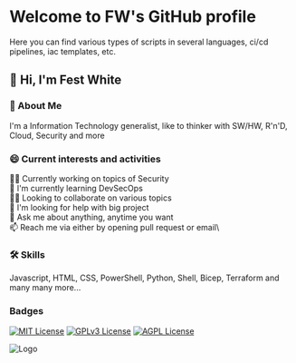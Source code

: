 # Welcome to FW's GitHub profile

Here you can find various types of scripts in several languages, ci/cd pipelines, iac templates, etc.


## 👋 Hi, I'm Fest White


### 🚀 About Me
I'm a Information Technology generalist, like to thinker with SW/HW, R'n'D, Cloud, Security and more 


### 😄 Current interests and activities
👩‍💻 Currently working on topics of Security\
🧠 I'm currently learning DevSecOps\
👯‍♀️ Looking to collaborate on various topics\
🤔 I'm looking for help with big project\
💬 Ask me about anything, anytime you want\
📫 Reach me via either by opening pull request or email\


### 🛠 Skills
Javascript, HTML, CSS, PowerShell, Python, Shell, Bicep, Terraform and many many more...

### Badges
[![MIT License](https://img.shields.io/badge/License-MIT-green.svg)](https://choosealicense.com/licenses/mit/)
[![GPLv3 License](https://img.shields.io/badge/License-GPL%20v3-yellow.svg)](https://opensource.org/licenses/)
[![AGPL License](https://img.shields.io/badge/License-AGPL-blue.svg)](http://www.gnu.org/licenses/agpl-3.0)

![Logo](https://topisraelinterns.com/wp-content/uploads/2015/12/future.jpg)
